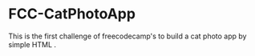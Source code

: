 # FCC-CatPhotoApp
This is the first challenge of freecodecamp's to build a cat photo app by simple HTML .
